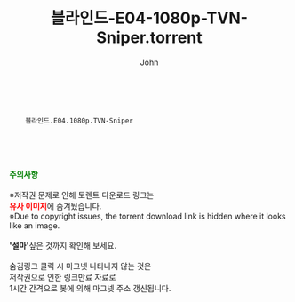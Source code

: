 ﻿---
layout: post
title:  "    블라인드-E04-1080p-TVN-Sniper.torrent"
author: John
categories: [ 드라마 ]
tags: [  ]
image:  
description: "    블라인드-E04-1080p-TVN-Sniper torrent 정보 공유"
toc: true
toc_sticky: true
---

<br>

        블라인드.E04.1080p.TVN-Sniper  
    
<br><br><br>
<p data-ke-size="size16"><b><span style="color: green;">주의사항</span></b><br /><br />※저작권 문제로 인해 토렌트 다운로드 링크는<br /><b><span style="color: red;">유사 이미지</span></b>에 숨겨뒀습니다.<br />※Due to copyright issues, the torrent download link is hidden where it looks like an image.<br /><br /><b>'설마'</b>싶은 것까지 확인해 보세요.<br /><br />숨김링크 클릭 시 마그넷 나타나지 않는 것은<br />저작권으로 인한 링크만료 자료로<br />1시간 간격으로 봇에 의해 마그넷 주소 갱신됩니다.</p>

